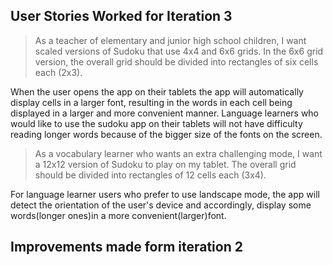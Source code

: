 ## User Stories Worked for Iteration 3

> As a teacher of elementary and junior high school children, I want scaled versions of Sudoku that use 4x4 and 6x6 grids. In the 6x6 grid version, the overall grid should be divided into rectangles of six cells each (2x3).

When the user opens the app on their tablets the app will automatically display cells in a larger font, resulting in the words in each cell being displayed in a larger and more convenient manner. Language learners who would like to use the sudoku app on their tablets will not have difficulty reading longer words because of the bigger size of the fonts on the screen.



>As a vocabulary learner who wants an extra challenging mode, I want a 12x12 version of Sudoku to play on my tablet. The overall grid should be divided into rectangles of 12 cells each (3x4).

For language learner users who prefer to use landscape mode, the app will detect the orientation of the user's device and accordingly, display some words(longer ones)in a more convenient(larger)font.


## Improvements made form iteration 2

